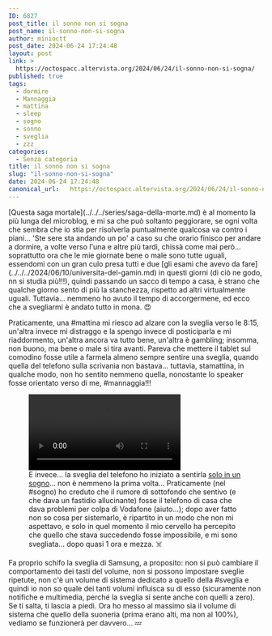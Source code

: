 ```yaml
---
ID: 6827
post_title: il sonno non si sogna
post_name: il-sonno-non-si-sogna
author: minioctt
post_date: 2024-06-24 17:24:48
layout: post
link: >
  https://octospacc.altervista.org/2024/06/24/il-sonno-non-si-sogna/
published: true
tags:
  - dormire
  - Mannaggia
  - mattina
  - sleep
  - sogno
  - sonno
  - sveglia
  - zzz
categories:
  - Senza categoria
title: il sonno non si sogna
slug: "il-sonno-non-si-sogna"
date: 2024-06-24 17:24:48
canonical_url:   https://octospacc.altervista.org/2024/06/24/il-sonno-non-si-sogna/
---
```

<!-- wp:paragraph -->
<p markdown="1">[Questa saga mortale](../../../series/saga-della-morte.md) è al momento la più lunga del microblog, e mi sa che può soltanto peggiorare, se ogni volta che sembra che io stia per risolverla puntualmente qualcosa va contro i piani... 'Ste sere sta andando un po' a caso su che orario finisco per andare a dormire, a volte verso l'una e altre più tardi, chissà come mai però... soprattutto ora che le mie giornate bene o male sono tutte uguali, essendomi con un gran culo presa tutti e due [gli esami che avevo da fare](../../../2024/06/10/universita-del-gamin.md) in questi giorni (di ciò ne godo, nn si studia più!!!), quindi passando un sacco di tempo a casa, è strano che qualche giorno sento di più la stanchezza, rispetto ad altri virtualmente uguali. Tuttavia... nemmeno ho avuto il tempo di accorgermene, ed ecco che a svegliarmi è andato tutto in mona. 😍️</p>
<!-- /wp:paragraph -->

<!-- wp:paragraph -->
<p markdown="1">Praticamente, una #mattina mi riesco ad alzare con la sveglia verso le 8:15, un'altra invece mi distraggo e la spengo invece di posticiparla e mi riaddormento, un'altra ancora va tutto bene, un'altra è gambling; insomma, non buono, ma bene o male si tira avanti. Pareva che mettere il tablet sul comodino fosse utile a farmela almeno sempre sentire una sveglia, quando quella del telefono sulla scrivania non bastava... tuttavia, stamattina, in qualche modo, non ho sentito nemmeno quella, nonostante lo speaker fosse orientato verso di me, #mannaggia!!!</p>
<!-- /wp:paragraph -->

<!-- wp:paragraph -->
<p markdown="1"></p>
<!-- /wp:paragraph -->

<!-- wp:video {"id":6829} -->
<figure class="wp-block-video"><video controls loop src="https://octospacc.github.io/microblog-mirror/assets/uploads/2024/06/V_QZdngkR9Teef_n.mp4"></video><figcaption class="wp-element-caption">E invece... la sveglia del telefono ho iniziato a sentirla <a href="https://t.me/malbyxboringlifestories/88">solo in un sogno</a>... non è nemmeno la prima volta... Praticamente (nel #sogno) ho creduto che il rumore di sottofondo che sentivo (e che dava un fastidio allucinante) fosse il telefono di casa che dava problemi per colpa di Vodafone (aiuto...); dopo aver fatto non so cosa per sistemarlo, è ripartito in un modo che non mi aspettavo, e solo in quel momento il mio cervello ha percepito che quello che stava succedendo fosse impossibile, e mi sono svegliata... dopo quasi 1 ora e mezza. ☠️</figcaption></figure>
<!-- /wp:video -->

<!-- wp:paragraph -->
<p markdown="1"></p>
<!-- /wp:paragraph -->

<!-- wp:paragraph -->
<p markdown="1">Fa proprio schifo la sveglia di Samsung, a proposito: non si può cambiare il comportamento dei tasti del volume, non si possono impostare sveglie ripetute, non c'è un volume di sistema dedicato a quello della #sveglia e quindi io non so quale dei tanti volumi influisca su di esso (sicuramente non notifiche e multimedia, perché la sveglia si sente anche con quelli a zero). Se ti salta, ti lascia a piedi. Ora ho messo al massimo sia il volume di sistema che quello della suoneria (prima erano alti, ma non al 100%), vediamo se funzionerà per davvero... 💤️</p>
<!-- /wp:paragraph -->